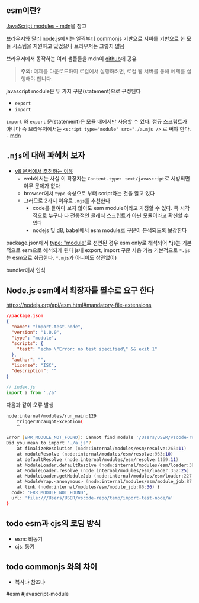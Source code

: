 ## esm이란?
[JavaScript modules - mdn](https://developer.mozilla.org/ko/docs/Web/JavaScript/Guide/Modules)을 참고

브라우저와 달리 node.js에서는 일찍부터 commonjs 기반으로 서버를 기반으로 한 모듈 시스템을 지원하고 있었으나 브라우저는 그렇지 않음

브라우저에서 동작하는 여러 샘플들을 mdn이 [github](https://github.com/mdn/js-examples/tree/main)에 공유
> **주의:** 예제를 다운로드하여 로컬에서 실행하려면, 로컬 웹 서버를 통해 예제를 실행해야 합니다.

javascript module은 두 가지 구문(statement)으로 구성된다
- `export`
- `import`

`import` 와 `export` 문(statement)은 모듈 내에서만 사용할 수 있다. 정규 스크립트가 아니다
즉 브라우저에서는 `<script type="module" src="./a.mjs />` 로 써야 한다. - [mdn](https://developer.mozilla.org/ko/docs/Web/JavaScript/Guide/Modules#applying_the_module_to_your_html)

## `.mjs`에 대해 파헤쳐 보자
- [v8 문서에서 추천하는 이유](https://v8.dev/features/modules#mjs)
	- web에서는 사실 이 확장자는 `Content-type: text/javascript`로 서빙되면 아무 문제가 없다
	- browser에서 `type` 속성으로 부터 script라는 것을 알고 있다
	- 그러므로 2가지 이유로 `.mjs`를 추천한다
		- code를 들여다 보지 않아도 esm module이라고 가정할 수 있다. 즉 시각적으로 누구나 다 전통적인 클래식 스크립트가 아닌 모듈이라고 확신할 수 있다
		- nodejs 및 [d8](https://v8.dev/docs/d8), babel에서 esm module로 구문이 분석되도록 보장한다


package.json에서 [type: "module"](https://nodejs.org/api/packages.html#type)로  선언된 경우 esm only로 해석되어 *.js는 기본적으로 esm으로 해석되게 된다
 js내 export, import 구문 사용 가능
기본적으로 `*.js`는 esm으로 취급한다. `*.mjs`가 아니어도 상관없이)

bundler에서 인식

## Node.js esm에서 확장자를 필수로 요구 한다
https://nodejs.org/api/esm.html#mandatory-file-extensions

```json
//package.json
{
  "name": "import-test-node",
  "version": "1.0.0",
  "type": "module",
  "scripts": {
    "test": "echo \"Error: no test specified\" && exit 1"
  },
  "author": "",
  "license": "ISC",
  "description": ""
}
```

```js
// index.js
import a from './a'
```

다음과 같이 오류 발생
```zsh
node:internal/modules/run_main:129
    triggerUncaughtException(
    ^

Error [ERR_MODULE_NOT_FOUND]: Cannot find module '/Users/USER/vscode-repo/temp/import-test-node/a' imported from /Users/USER/vscode-repo/temp/import-test-node/import.js
Did you mean to import "./a.js"?
    at finalizeResolution (node:internal/modules/esm/resolve:265:11)
    at moduleResolve (node:internal/modules/esm/resolve:933:10)
    at defaultResolve (node:internal/modules/esm/resolve:1169:11)
    at ModuleLoader.defaultResolve (node:internal/modules/esm/loader:383:12)
    at ModuleLoader.resolve (node:internal/modules/esm/loader:352:25)
    at ModuleLoader.getModuleJob (node:internal/modules/esm/loader:227:38)
    at ModuleWrap.<anonymous> (node:internal/modules/esm/module_job:87:39)
    at link (node:internal/modules/esm/module_job:86:36) {
  code: 'ERR_MODULE_NOT_FOUND',
  url: 'file:///Users/USER/vscode-repo/temp/import-test-node/a'
}
```

## todo esm과 cjs의 로딩 방식
- esm: 비동기
- cjs: 동기

## todo commonjs 와의 차이
- 복사냐 참조냐

#esm #javascript-module